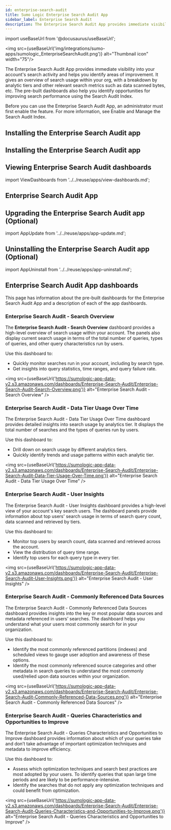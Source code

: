 ```yaml
---
id: enterprise-search-audit
title: Sumo Logic Enterprise Search Audit App
sidebar_label: Enterprise Search Audit
description: The Enterprise Search Audit App provides immediate visibility into your account's search activity and helps you identify areas of improvement.
---
```


import useBaseUrl from '@docusaurus/useBaseUrl';

<img src={useBaseUrl('img/integrations/sumo-apps/sumologic_EnterpriseSearchAudit.png')} alt="Thumbnail icon" width="75"/>

The Enterprise Search Audit App provides immediate visibility into your account's search activity and helps you identify areas of improvement. It gives an overview of search usage within your org, with a breakdown by analytic tiers and other relevant search metrics such as data scanned bytes, etc. The pre-built dashboards also help you identify opportunities for improving search performance using the Search Audit Index.

Before you can use the Enterprise Search Audit App, an administrator must first enable the feature. For more information, see Enable and Manage the Search Audit Index.

## Installing the Enterprise Search Audit app

## Installing the Enterprise Search Audit app

<AppInstallNoDataSourceV2/>

## Viewing Enterprise Search Audit dashboards

import ViewDashboards from '../../reuse/apps/view-dashboards.md';

## Enterprise Search Audit App

## Upgrading the Enterprise Search Audit app (Optional)

import AppUpdate from '../../reuse/apps/app-update.md';

<AppUpdate/>

## Uninstalling the Enterprise Search Audit app (Optional)

import AppUninstall from '../../reuse/apps/app-uninstall.md';

<AppUninstall/>

## Enterprise Search Audit App dashboards

This page has information about the pre-built dashboards for the Enterprise Search Audit App and a description of each of the app dashboards.


### Enterprise Search Audit - Search Overview

The **Enterprise Search Audit - Search Overview** dashboard provides a high-level overview of search usage within your account. The panels also display current search usage in terms of the total number of queries, types of queries, and other query characteristics run by users.

Use this dashboard to:
* Quickly monitor searches run in your account, including by search type.
* Get insights into query statistics, time ranges, and query failure rate.

<img src={useBaseUrl('https://sumologic-app-data-v2.s3.amazonaws.com/dashboards/Enterprise-Search-Audit/Enterprise-Search-Audit-Search-Overview.png')} alt="Enterprise Search Audit - Search Overview" />


### Enterprise Search Audit - Data Tier Usage Over Time

The Enterprise Search Audit - Data Tier Usage Over Time dashboard provides detailed insights into search usage by analytics tier. It displays the total number of searches and the types of queries run by users.

Use this dashboard to:

* Drill down on search usage by different analytics tiers.
* Quickly identify trends and usage patterns within each analytic tier.

<img src={useBaseUrl('https://sumologic-app-data-v2.s3.amazonaws.com/dashboards/Enterprise-Search-Audit/Enterprise-Search-Audit-Data-Tier-Usage-Over-Time.png')} alt="Enterprise Search Audit - Data Tier Usage Over Time" />


### Enterprise Search Audit - User Insights

The Enterprise Search Audit - User Insights dashboard provides a high-level view of your account's key search users. The dashboard panels provide information about top users' search usage in terms of search query count, data scanned and retrieved by tiers.

Use this dashboard to:

* Monitor top users by search count, data scanned and retrieved across the account.
* View the distribution of query time range.
* Identify top users for each query type in every tier.

<img src={useBaseUrl('https://sumologic-app-data-v2.s3.amazonaws.com/dashboards/Enterprise-Search-Audit/Enterprise-Search-Audit-User-Insights.png')} alt="Enterprise Search Audit - User Insights" />

### Enterprise Search Audit - Commonly Referenced Data Sources

The Enterprise Search Audit - Commonly Referenced Data Sources dashboard provides insights into the key or most popular data sources and metadata referenced in users’ searches. The dashboard helps you understand what your users most commonly search for in your organization.

Use this dashboard to:

* Identify the most commonly referenced partitions (indexes) and scheduled views to gauge user adoption and awareness of these options.
* Identify the most commonly referenced source categories and other metadata in search queries to understand the most commonly used/relied upon data sources within your organization.

<img src={useBaseUrl('https://sumologic-app-data-v2.s3.amazonaws.com/dashboards/Enterprise-Search-Audit/Enterprise-Search-Audit-Commonly-Referenced-Data-Sources.png')} alt="Enterprise Search Audit - Commonly Referenced Data Sources" />


### Enterprise Search Audit - Queries Characteristics and Opportunities to Improve

The Enterprise Search Audit - Queries Characteristics and Opportunities to Improve dashboard provides information about which of your queries take and don’t take advantage of important optimization techniques and metadata to improve efficiency.

Use this dashboard to:

* Assess which optimization techniques and search best practices are most adopted by your users.
To identify queries that span large time periods and are likely to be performance-intensive.
* Identify the searches that do not apply any optimization techniques and could benefit from optimization.

<img src={useBaseUrl('https://sumologic-app-data-v2.s3.amazonaws.com/dashboards/Enterprise-Search-Audit/Enterprise-Search-Audit-Queries-Characteristics-and-Opportunities-to-Improve.png')} alt="Enterprise Search Audit - Queries Characteristics and Opportunities to Improve" />

